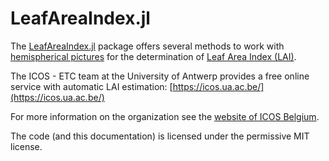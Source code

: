 # LeafAreaIndex.jl

The [LeafAreaIndex.jl](https://github.com/ETC-UA/LeafAreaIndex.jl) package offers several methods to work with [hemispherical pictures](http://en.wikipedia.org/wiki/Hemispherical_photography) for the determination of [Leaf Area Index (LAI)](http://en.wikipedia.org/wiki/Leaf_area_index).

The ICOS - ETC team at the University of Antwerp provides a free online service with automatic LAI estimation: [https://icos.ua.ac.be/](https://icos.ua.ac.be/)

For more information on the organization see the [website of ICOS Belgium](http://www.icos-belgium.be/).

The code (and this documentation) is licensed under the permissive MIT license.
